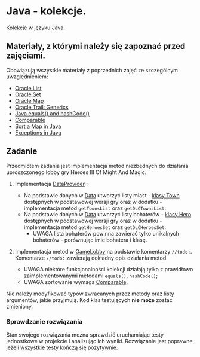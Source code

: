 # Java - kolekcje.

Kolekcje w języku Java.

## Materiały, z którymi należy się zapoznać przed zajęciami.

Obowiązują wszystkie materiały z poprzednich zajęć ze szczególnym uwzględnieniem:

* [Oracle List](https://docs.oracle.com/javase/tutorial/collections/interfaces/list.html)
* [Oracle Set](https://docs.oracle.com/javase/tutorial/collections/interfaces/set.html)
* [Oracle Map](https://docs.oracle.com/javase/tutorial/collections/interfaces/map.html)
* [Oracle Trail: Generics](https://docs.oracle.com/javase/tutorial/java/generics/index.html)
* [Java equals() and hashCode()](https://www.baeldung.com/java-equals-hashcode-contracts)
* [Comparable](https://www.baeldung.com/java-comparator-comparable)
* [Sort a Map in Java](https://www.baeldung.com/java-hashmap-sort)
* [Exceptions in Java](https://docs.oracle.com/javase/tutorial/essential/exceptions/index.html)

## Zadanie

Przedmiotem zadania jest implementacja metod niezbędnych do działania uproszczonego lobby gry Heroes III Of Might And Magic.
 
1. Implementacja [DataProvider](src/main/java/efs/task/collections/data/DataProvider.java) :
   *  Na podstawie danych w  [Data](src/main/java/efs/task/collections/data/Data.java) utworzyć listy miast - 
      [klasy Town](src/main/java/efs/task/collections/entity/Town.java) dostępnych w podstawowej wersji 
      gry oraz w dodatku - implementacja metod `getTownsList` oraz `getDLCTownsList`.
   *  Na podstawie danych w  [Data](src/main/java/efs/task/collections/data/Data.java) utworzyć listy bohaterów - 
      [klasy Hero](src/main/java/efs/task/collections/entity/Hero.java) dostępnych w podstawowej wersji gry 
      oraz w dodatku - implementacja metod `getHeroesSet` oraz `getDLCHeroesSet`.
      * UWAGA lista bohaterów powinna zawierać tylko unikalnych bohaterów - porównując imie bohatera i klasę.
   
2. Implementacja metod w [GameLobby](src/main/java/efs/task/collections/game/GameLobby.java) na podstawie komentarzy `//todo:`.
Komentarze `//todo:` zawierają dokładny opis działania metod.
   * UWAGA niektóre funkcjonalności kolekcji działają tylko z prawidłowo zaimplementowanymi metodami `equals()`, `hashCode()`;
   * UWAGA sortowanie wymaga [Comparable](https://www.baeldung.com/java-comparator-comparable).

Nie należy modyfikować typów zwracanych przez metody oraz listy argumentów, jakie przyjmują. Kod klas testujących **nie może** zostać zmieniony.

### Sprawdzanie rozwiązania

Stan swojego rozwiązania można sprawdzić uruchamiając testy jednostkowe w projekcie i analizując ich wyniki. Rozwiązanie
jest poprawne, jeżeli wszystkie testy kończą się pozytywnie.
